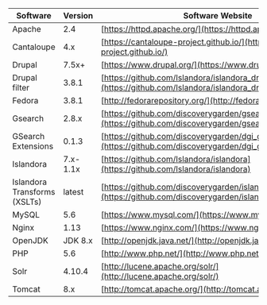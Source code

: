 <!--- PAGE_TITLE --->

| Software                     | Version            | Software Website                                        |
| ------------                 | ------------       | ------------                                           |
| Apache                       | 2.4                | [https://httpd.apache.org/](https://httpd.apache.org/) |
| Cantaloupe                   | 4.x                | [https://cantaloupe-project.github.io/](https://cantaloupe-project.github.io/) |
| Drupal                       | 7.5x+              | [https://www.drupal.org/](https://www.drupal.org/) |
| Drupal filter                | 3.8.1              | [https://github.com/Islandora/islandora_drupal_filter](https://github.com/Islandora/islandora_drupal_filter) |
| Fedora                       | 3.8.1              | [http://fedorarepository.org/](http://fedorarepository.org/) |
| Gsearch                      | 2.8.x              | [https://github.com/discoverygarden/gsearch](https://github.com/discoverygarden/gsearch) |
| GSearch Extensions           | 0.1.3              | [https://github.com/discoverygarden/dgi_gsearch_extensions](https://github.com/discoverygarden/dgi_gsearch_extensions) |
| Islandora                    | 7.x-1.1x           | [https://github.com/Islandora/islandora](https://github.com/Islandora/islandora) |
| Islandora Transforms (XSLTs) | latest             | [https://github.com/discoverygarden/islandora_transforms](https://github.com/discoverygarden/islandora_transforms) |
| MySQL                        | 5.6                | [https://www.mysql.com/](https://www.mysql.com/) |
| Nginx                        | 1.13               | [https://www.nginx.com/](https://www.nginx.com/) |
| OpenJDK                      | JDK 8.x            | [http://openjdk.java.net/](http://openjdk.java.net/) |
| PHP                          | 5.6                | [http://www.php.net/](http://www.php.net/) |
| Solr                         | 4.10.4             | [http://lucene.apache.org/solr/](http://lucene.apache.org/solr/) |
| Tomcat                       | 8.x                | [http://tomcat.apache.org/](http://tomcat.apache.org/) |
